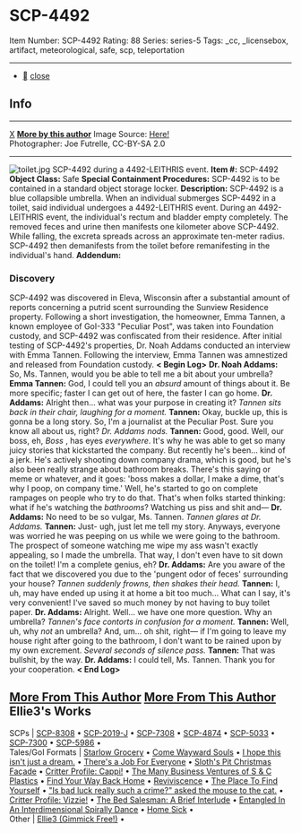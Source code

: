 # SCP-4492
Item Number: SCP-4492
Rating: 88
Series: series-5
Tags: _cc, _licensebox, artifact, meteorological, safe, scp, teleportation

---

  * [](javascript:;)
[close](javascript:;)
## Info
* * *
[X](javascript:;)
**[More by this author](http://www.scp-wiki.net/ellie3-gimmick-free)**
Image Source: [Here!](https://commons.wikimedia.org/wiki/File:It%27s_an_umbrella_in_a_toilet_\(2308844594\).jpg)  
Photographer: Joe Futrelle, CC-BY-SA 2.0
* * *

![toilet.jpg](https://scp-wiki.wdfiles.com/local--files/scp-4492/toilet.jpg)
SCP-4492 during a 4492-LEITHRIS event.
**Item #:** SCP-4492
**Object Class:** Safe
**Special Containment Procedures:** SCP-4492 is to be contained in a standard object storage locker.
**Description:** SCP-4492 is a blue collapsible umbrella. When an individual submerges SCP-4492 in a toilet, said individual undergoes a 4492-LEITHRIS event.
During an 4492-LEITHRIS event, the individual's rectum and bladder empty completely. The removed feces and urine then manifests one kilometer above SCP-4492. While falling, the excreta spreads across an approximate ten-meter radius. SCP-4492 then demanifests from the toilet before remanifesting in the individual's hand.
**Addendum:**
### Discovery
  
SCP-4492 was discovered in Eleva, Wisconsin after a substantial amount of reports concerning a putrid scent surrounding the Sunview Residence property. Following a short investigation, the homeowner, Emma Tannen, a known employee of GoI-333 "Peculiar Post", was taken into Foundation custody, and SCP-4492 was confiscated from their residence. 
After initial testing of SCP-4492's properties, Dr. Noah Addams conducted an interview with Emma Tannen. Following the interview, Emma Tannen was amnestized and released from Foundation custody.
**< Begin Log>**
**Dr. Noah Addams:** So, Ms. Tannen, would you be able to tell me a bit about your umbrella?
**Emma Tannen:** God, I could tell you an _absurd_ amount of things about it. Be more specific; faster I can get out of here, the faster I can go home.
**Dr. Addams:** Alright then… what was your purpose in creating it?
_Tannen sits back in their chair, laughing for a moment._
**Tannen:** Okay, buckle up, this is gonna be a long story. So, I'm a journalist at the Peculiar Post. Sure you know all about us, right?
_Dr. Addams nods._
**Tannen:** Good, good. Well, our boss, eh, _Boss_ , has eyes _everywhere_. It's why he was able to get so many juicy stories that kickstarted the company. But recently he's been… kind of a jerk. He's actively shooting down company drama, which is good, but he's also been really strange about bathroom breaks. There's this saying or meme or whatever, and it goes: 'boss makes a dollar, I make a dime, that's why I poop, on company time.' Well, he's started to go on complete rampages on people who try to do that. That's when folks started thinking: what if he's watching the _bathrooms_? Watching us piss and shit and—
**Dr. Addams:** No need to be so vulgar, Ms. Tannen.
_Tannen glares at Dr. Addams._
**Tannen:** Just- ugh, just let me tell my story. Anyways, everyone was worried he was peeping on us while we were going to the bathroom. The prospect of someone watching me wipe my ass wasn't exactly appealing, so I made the umbrella. That way, I don't even have to sit down on the toilet! I'm a complete genius, eh?
**Dr. Addams:** Are you aware of the fact that we discovered you due to the 'pungent odor of feces' surrounding your house?
_Tannen suddenly frowns, then shakes their head._
**Tannen:** I, uh, may have ended up using it at home a bit too much… What can I say, it's very convenient! I've saved so much money by not having to buy toilet paper.
**Dr. Addams:** Alright. Well… we have one more question. Why an umbrella?
_Tannen's face contorts in confusion for a moment._
**Tannen:** Well, uh, why _not_ an umbrella? And, um… oh shit, right— if I'm going to leave my house right after going to the bathroom, I don't want to be rained upon by my own excrement.
_Several seconds of silence pass._
**Tannen:** That was bullshit, by the way.
**Dr. Addams:** I could tell, Ms. Tannen. Thank you for your cooperation.
**< End Log>**
  

[More From This Author](javascript:;)
[More From This Author](javascript:;)
Ellie3's Works  
---  
SCPs |  [SCP-8308](/scp-8308) • [SCP-2019-J](/scp-2019-j) • [SCP-7308](/scp-7308) • [SCP-4874](/scp-4874) • [SCP-5033](/scp-5033) • [SCP-7300](/scp-7300) • [SCP-5986](/scp-5986) •  
Tales/GoI Formats |  [Starlow Grocery](/starlow-grocery) • [Come Wayward Souls](/come-wayward-souls) • [I hope this isn't just a dream.](/i-hope-this-isn-t-just-a-dream) • [There's a Job For Everyone](/there-s-a-job-for-everyone) • [Sloth's Pit Christmas Façade](/sloths-pit-chrimmas) • [Critter Profile: Cappi!](/critter-profile-cappi) • [The Many Business Ventures of S & C Plastics](/the-many-business-ventures-of-s-c-plastics) • [Find Your Way Back Home](/find-your-way-back-home) • [Reviviscence](/reviviscence) • [The Place To Find Yourself](/the-place-to-find-yourself) • ["Is bad luck really such a crime?" asked the mouse to the cat.](/is-bad-luck-really-such-a-crime) • [Critter Profile: Vizzie!](/critter-profile-vizzie) • [The Bed Salesman: A Brief Interlude](/the-bed-salesman) • [Entangled In An Interdimensional Spirally Dance](/entangled-in-an-interdimensional-spirally-dance) • [Home Sick](/home-sick) •  
Other |  [Ellie3 (Gimmick Free!)](/ellie3-gimmick-free) •  
  